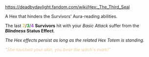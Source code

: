 https://deadbydaylight.fandom.com/wiki/Hex:_The_Third_Seal

<p>A Hex that hinders the Survivors' Aura-reading abilities.
<p>The last <span class="clr" style="color: #e8c252;"><b>2</b></span>/<span class="clr" style="color: #199b1e;"><b>3</b></span>/<span class="clr" style="color: #ac3ee3;"><b>4</b></span> <b>Survivors</b> hit with your <i>Basic Attack</i> suffer from the <i><b>Blindness </b></i> <b>Status Effect</b>.
</p><p><i>The Hex effects persist as long as the related Hex Totem  is standing.</i>
</p><p><i><span class="clr clr9" style="color: #e7cda2 ;">"She touched your skin, you bear the witch's mark!"</span></i>
</p>
</p>